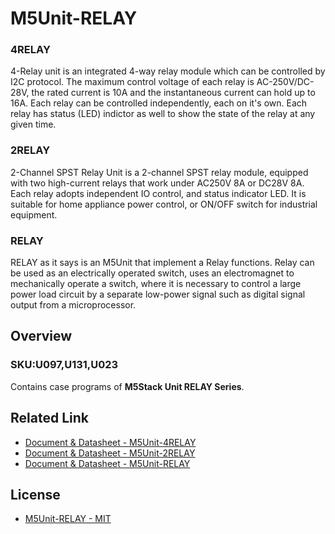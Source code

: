 # M5Unit-RELAY

### 4RELAY

4-Relay unit is an integrated 4-way relay module which can be controlled by I2C protocol. The maximum control voltage of each relay is AC-250V/DC-28V, the rated current is 10A and the instantaneous current can hold up to 16A. Each relay can be controlled independently, each on it's own. Each relay has status (LED) indictor as well to show the state of the relay at any given time.

### 2RELAY

2-Channel SPST Relay Unit is a 2-channel SPST relay module, equipped with two high-current relays that work under AC250V 8A or DC28V 8A. Each relay adopts independent IO control, and status indicator LED. It is suitable for home appliance power control, or ON/OFF switch for industrial equipment.

### RELAY

RELAY as it says is an M5Unit that implement a Relay functions. Relay can be used as an electrically operated switch, uses an electromagnet to mechanically operate a switch, where it is necessary to control a large power load circuit by a separate low-power signal such as digital signal output from a microprocessor.

## Overview

### SKU:U097,U131,U023

Contains case programs of **M5Stack Unit RELAY Series**.

## Related Link

- [Document & Datasheet - M5Unit-4RELAY](https://docs.m5stack.com/en/unit/4relay)
- [Document & Datasheet - M5Unit-2RELAY](https://docs.m5stack.com/en/unit/2relay)
- [Document & Datasheet - M5Unit-RELAY](https://docs.m5stack.com/en/unit/relay)

## License

- [M5Unit-RELAY - MIT](LICENSE)
